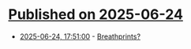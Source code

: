 # [Published on 2025-06-24](index.md)

* [2025-06-24, 17:51:00](https://soylentnews.org/article.pl?sid=25/06/24/0030208&from=rss) - [Breathprints?](https://soylentnews.org/article.pl?sid=25/06/24/0030208&from=rss)
